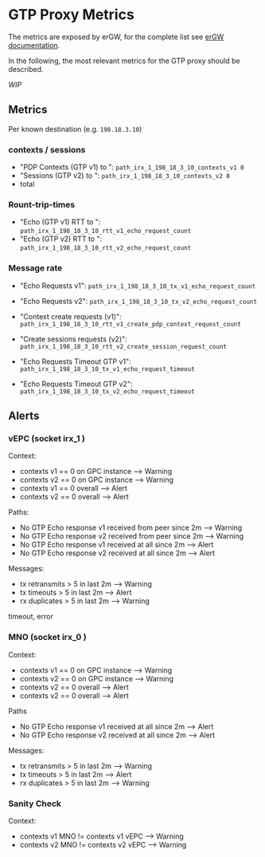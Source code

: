 # GTP Proxy Metrics

The metrics are exposed by erGW, for the complete list see [erGW
documentation](https://github.com/travelping/ergw/blob/master/METRICS.md).

In the following, the most relevant metrics for the GTP proxy should be described.

*WIP*

## Metrics

Per known destination (e.g. `198.18.3.10`)

### contexts / sessions
- "PDP Contexts (GTP v1) to <peer>": `path_irx_1_198_18_3_10_contexts_v1 0`
- "Sessions (GTP v2) to <peer>": `path_irx_1_198_18_3_10_contexts_v2 0`
- total

### Rount-trip-times

- "Echo (GTP v1) RTT to <peer>": `path_irx_1_198_18_3_10_rtt_v1_echo_request_count`
- "Echo (GTP v2) RTT to <peer>": `path_irx_1_198_18_3_10_rtt_v2_echo_request_count`

### Message rate

- "Echo Requests v1": `path_irx_1_198_18_3_10_tx_v1_echo_request_count`
- "Echo Requests v2": `path_irx_1_198_18_3_10_tx_v2_echo_request_count`

- "Context create requests (v1)": `path_irx_1_198_18_3_10_rtt_v1_create_pdp_context_request_count`
- "Create sessions requests (v2)": `path_irx_1_198_18_3_10_rtt_v2_create_session_request_count`

- "Echo Requests Timeout GTP v1": `path_irx_1_198_18_3_10_tx_v1_echo_request_timeout`
- "Echo Requests Timeout GTP v2": `path_irx_1_198_18_3_10_tx_v2_echo_request_timeout`

## Alerts

### vEPC (socket irx_1 )

Context:
- contexts v1 == 0 on GPC instance  --> Warning
- contexts v2 == 0 on GPC instance  --> Warning
- contexts v1 == 0 overall  --> Alert
- contexts v2 == 0 overall  --> Alert

Paths:
- No GTP Echo response v1 received from peer since 2m  --> Warning
- No GTP Echo response v2 received from peer since 2m  --> Warning
- No GTP Echo response v1 received at all since 2m  --> Alert
- No GTP Echo response v2 received at all since 2m  --> Alert

Messages:
- tx retransmits  > 5 in last 2m --> Warning
- tx timeouts > 5 in last 2m --> Alert
- rx duplicates > 5 in last 2m --> Warning


timeout, error

### MNO (socket irx_0 )

Context:
- contexts v1 == 0 on GPC instance  --> Warning
- contexts v2 == 0 on GPC instance  --> Warning
- contexts v2 == 0 overall  --> Alert
- contexts v2 == 0 overall  --> Alert

Paths
- No GTP Echo response v1 received at all since 2m  --> Alert
- No GTP Echo response v2 received at all since 2m  --> Alert

Messages:
- tx retransmits  > 5 in last 2m --> Warning
- tx timeouts > 5 in last 2m --> Alert
- rx duplicates > 5 in last 2m --> Warning

### Sanity Check

Context:
- contexts v1 MNO !=  contexts v1 vEPC  --> Warning
- contexts v2 MNO !=  contexts v2 vEPC  --> Warning


